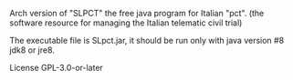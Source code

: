 Arch version of "SLPCT" the free java program for Italian "pct". (the software resource for managing the Italian telematic civil trial)

The executable file is SLpct.jar, it should be run only with java version #8  jdk8 or jre8.

License GPL-3.0-or-later
